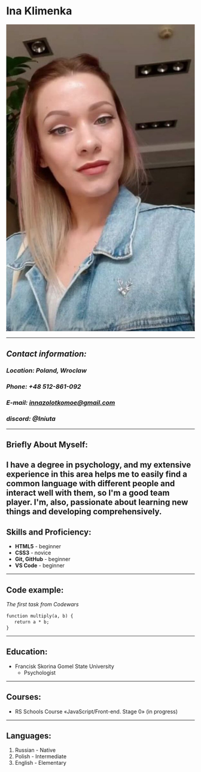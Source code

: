 # **Ina Klimenka**
![Alt-photo](/photo1640464649%20(1).jpeg)
****
## ***Contact information:***
### *Location: Poland, Wroclaw*
### *Phone: +48 512-861-092*
### *E-mail: innazolotkomoe@gmail.com*
### *discord: @Iniuta*
****
## **Briefly About Myself:**
I have a degree in psychology, and my extensive experience in this area helps me to easily find a common language with different people and interact well with them, so I'm a good team player. I'm, also, passionate about learning new things and developing comprehensively.
---
## **Skills and Proficiency:**
* **HTML5** - beginner
* **CSS3** - novice
* **Git, GitHub** - beginner
* **VS Code** - beginner
---
  ## **Code example:**
  *The first task from Codewars*
 ```
function multiply(a, b) {
    return a * b;
}
```
****
## **Education:**
* Francisk Skorina Gomel State University
  * Psychologist
---
## **Courses:**
*  RS Schools Course «JavaScript/Front-end. Stage 0» (in progress)
---
## **Languages:**
1. Russian - Native
2. Polish - Intermediate
3. English - Elementary
